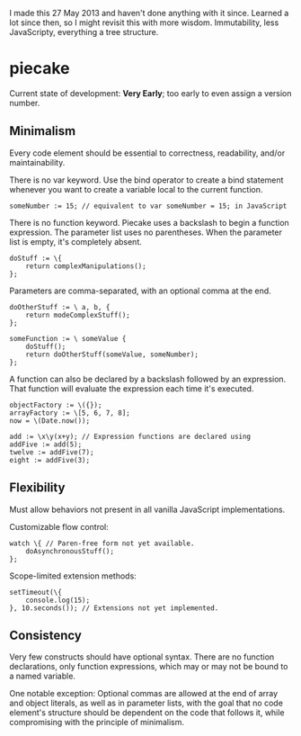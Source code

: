 I made this 27 May 2013 and haven't done anything with it since. Learned a lot since then, so I might revisit this with more wisdom. Immutability, less JavaScripty, everything a tree structure.

# piecake

Current state of development: **Very Early**; too early to even assign a version number.

## Minimalism

Every code element should be essential to correctness, readability, and/or maintainability.

There is no var keyword. Use the bind operator to create a bind statement whenever you want to create a variable local to the current function.

	someNumber := 15; // equivalent to var someNumber = 15; in JavaScript

There is no function keyword. Piecake uses a backslash to begin a function expression.
The parameter list uses no parentheses.
When the parameter list is empty, it's completely absent.

	doStuff := \{
		return complexManipulations();
	};
	
Parameters are comma-separated, with an optional comma at the end.

	doOtherStuff := \ a, b, {
		return modeComplexStuff();
	};

	someFunction := \ someValue {
		doStuff();
		return doOtherStuff(someValue, someNumber);
	};
	
A function can also be declared by a backslash followed by an expression. That function will evaluate the expression each time it's executed.

	objectFactory := \({});
	arrayFactory := \[5, 6, 7, 8];
	now = \(Date.now());
	
	add := \x\y(x+y); // Expression functions are declared using 
	addFive := add(5);
	twelve := addFive(7);
	eight := addFive(3);

## Flexibility

Must allow behaviors not present in all vanilla JavaScript implementations.

Customizable flow control:

	watch \{ // Paren-free form not yet available.
		doAsynchronousStuff();
	};

Scope-limited extension methods:

	setTimeout(\{
		console.log(15);
	}, 10.seconds()); // Extensions not yet implemented.

## Consistency

Very few constructs should have optional syntax. There are no function declarations, only function expressions, which may or may not be bound to a named variable.

One notable exception: Optional commas are allowed at the end of array and object literals, as well as in parameter lists, with the goal that no code element's structure should be dependent on the code that follows it, while compromising with the principle of minimalism.
